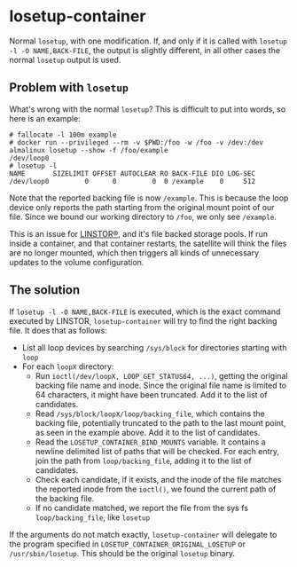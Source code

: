 # losetup-container

Normal `losetup`, with one modification. If, and only if it is called with `losetup -l -O NAME,BACK-FILE`, the
output is slightly different, in all other cases the normal `losetup` output is used.

## Problem with `losetup`

What's wrong with the normal `losetup`? This is difficult to put into words, so here is an example:

```
# fallocate -l 100m example
# docker run --privileged --rm -v $PWD:/foo -w /foo -v /dev:/dev almalinux losetup --show -f /foo/example
/dev/loop0
# losetup -l
NAME       SIZELIMIT OFFSET AUTOCLEAR RO BACK-FILE DIO LOG-SEC
/dev/loop0         0      0         0  0 /example    0     512
```

Note that the reported backing file is now `/example`. This is because the loop device only reports the path starting
from the original mount point of our file. Since we bound our working directory to `/foo`, we only see `/example`.

This is an issue for [LINSTOR®](https://github.com/linbit/linstor-server), and it's file backed storage pools.
If run inside a container, and that container restarts, the satellite will think the files are no longer mounted, which
then triggers all kinds of unnecessary updates to the volume configuration.

## The solution

If `losetup -l -O NAME,BACK-FILE` is executed, which is the exact command executed by LINSTOR, `losetup-container` will
try to find the right backing file. It does that as follows:

* List all loop devices by searching `/sys/block` for directories starting with `loop`
* For each `loopX` directory:
  * Run `ioctl(/dev/loopX, LOOP_GET_STATUS64, ...)`, getting the original backing file name and inode. Since the
    original file name is limited to 64 characters, it might have been truncated. Add it to the list of candidates.
  * Read `/sys/block/loopX/loop/backing_file`, which contains the backing file, potentially truncated to the path to
    the last mount point, as seen in the example above. Add it to the list of candidates.
  * Read the `LOSETUP_CONTAINER_BIND_MOUNTS` variable. It contains a newline delimited list of paths that will be
    checked. For each entry, join the path from `loop/backing_file`, adding it to the list of candidates.
  * Check each candidate, if it exists, and the inode of the file matches the reported inode from the `ioctl()`, we
    found the current path of the backing file.
  * If no candidate matched, we report the file from the sys fs `loop/backing_file`, like `losetup`

If the arguments do not match exactly, `losetup-container` will delegate to the program specified in
`LOSETUP_CONTAINER_ORIGINAL_LOSETUP` or `/usr/sbin/losetup`. This should be the original `losetup` binary.
